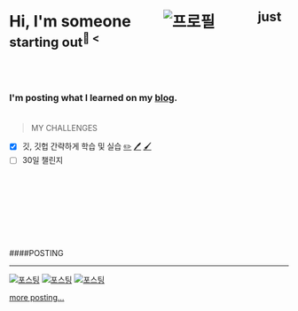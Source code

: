 # Hi, I'm **someone** ㅤㅤ![프로필](https://user-images.githubusercontent.com/111328823/185057053-aa83ce05-af38-4008-b2d0-e9a3b4755d2f.png)ㅤㅤㅤ<sup>just starting out<sup/>🤳 <
<br><br>
### I'm posting what I learned on my [blog](https://blog.naver.com/xpsxm225).<br><br>
>MY CHALLENGES<br>
- [x] 깃, 깃헙 간략하게 학습 및 실습 [✏️](https://blog.naver.com/xpsxm225/222849085904) [🖊️](https://blog.naver.com/xpsxm225/222849320374) [🖌️](https://blog.naver.com/xpsxm225/222850863602)
- [ ] 30일 챌린지 <br><br><br><br><br><br><br><br><br>

####POSTING
___
[![포스팅](https://user-images.githubusercontent.com/111328823/185081066-a9472f17-83e8-4dc5-a378-6f18f37d1c98.png)](https://blog.naver.com/xpsxm225/222849085904) [![포스팅](https://user-images.githubusercontent.com/111328823/185081066-a9472f17-83e8-4dc5-a378-6f18f37d1c98.png)](https://blog.naver.com/xpsxm225/222849320374) [![포스팅](https://user-images.githubusercontent.com/111328823/185081066-a9472f17-83e8-4dc5-a378-6f18f37d1c98.png)](https://blog.naver.com/xpsxm225/222850863602)




[more posting...](https://blog.naver.com/xpsxm225)
